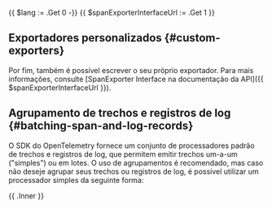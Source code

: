 {{ $lang := .Get 0 -}} {{ $spanExporterInterfaceUrl := .Get 1 }}

## Exportadores personalizados {#custom-exporters}

Por fim, também é possível escrever o seu próprio exportador. Para mais
informações, consulte [SpanExporter Interface na documentação da
API]({{ $spanExporterInterfaceUrl }}).

## Agrupamento de trechos e registros de log {#batching-span-and-log-records}

O SDK do OpenTelemetry fornece um conjunto de processadores padrão de trechos e
registros de log, que permitem emitir trechos um-a-um ("simples") ou em lotes. O
uso de agrupamentos é recomendado, mas caso não deseje agrupar seus trechos ou
registros de log, é possível utilizar um processador simples da seguinte forma:

{{ .Inner }}
